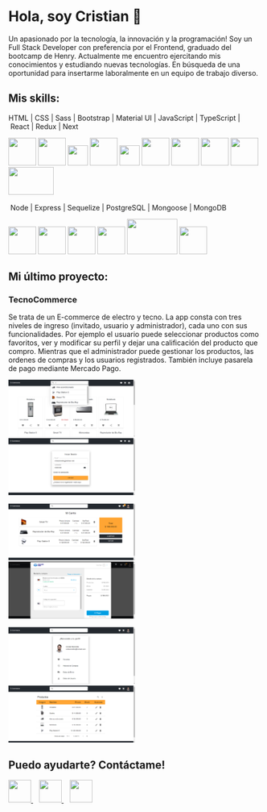# Hola, soy Cristian 👋

<p>
  Un apasionado por la tecnología, la innovación y la programación! Soy un Full Stack Developer con preferencia por el Frontend, graduado del bootcamp de Henry.
  Actualmente me encuentro ejercitando mis conocimientos y estudiando nuevas tecnologías. En búsqueda de una oportunidad para insertarme laboralmente en un equipo de trabajo diverso.
</p>

## Mis skills:

HTML&nbsp;|&nbsp;CSS&nbsp;|&nbsp;Sass&nbsp;|&nbsp;Bootstrap&nbsp;|&nbsp;Material UI&nbsp;|&nbsp;JavaScript&nbsp;|&nbsp;TypeScript&nbsp;|&nbsp;React&nbsp;|&nbsp;Redux&nbsp;|&nbsp;Next

<p>
  <a>
    <img src="https://raw.githubusercontent.com/yurijserrano/Github-Profile-Readme-Logos/master/others/html.svg" height="55" width="55" />
  </a>
  <a>
    <img src="https://raw.githubusercontent.com/yurijserrano/Github-Profile-Readme-Logos/master/others/css.svg" height="55" width="55" />
  </a>
  <a>
    <img src="https://upload.wikimedia.org/wikipedia/commons/thumb/9/96/Sass_Logo_Color.svg/245px-Sass_Logo_Color.svg.png" height="40" width="40" />
  </a>
  <a>
    <img src="https://cutewallpaper.org/24/bootstrap-logo-png/download-bootstrap-logo-in-vector-eps-svg-cdr-for-free--brandlogosnet.png" height="55" width="55" />
  </a>
  <a>
    <img src="https://camo.githubusercontent.com/4915c672a5aa2a0bb15d4ece78217ef9222c2cd99095841d0fd48abb55e1f8af/68747470733a2f2f75706c6f61642e77696b696d656469612e6f72672f77696b6970656469612f636f6d6d6f6e732f7468756d622f642f64632f4c6f676f5f6d6174657269616c5f64657369676e2e7376672f35313270782d4c6f676f5f6d6174657269616c5f64657369676e2e7376672e706e67" height="40" width="40" />
  </a>
  <a>
    <img src="https://raw.githubusercontent.com/yurijserrano/Github-Profile-Readme-Logos/master/programming%20languages/javascript.svg" height="55" width="55" />
  </a>
  <a>
    <img src="https://raw.githubusercontent.com/yurijserrano/Github-Profile-Readme-Logos/master/programming%20languages/typescript.svg" height="55" width="55" />
  </a>
  <a>
    <img src="https://raw.githubusercontent.com/yurijserrano/Github-Profile-Readme-Logos/master/frameworks/react.svg" height="55" width="55" />
  </a>
  <a>
    <img src="https://raw.githubusercontent.com/yurijserrano/Github-Profile-Readme-Logos/master/frameworks/redux.svg" height="55" width="55" />
  </a>
  <a>
    <img src="https://encrypted-tbn0.gstatic.com/images?q=tbn:ANd9GcQ2uYW06dp7DzGKN3FAe0Nvj3M-WttYSCF-SA&usqp=CAU" height="55" width="90" />
  </a>
</p>

&nbsp;Node&nbsp;|&nbsp;Express&nbsp;|&nbsp;Sequelize&nbsp;|&nbsp;PostgreSQL&nbsp;|&nbsp;Mongoose&nbsp;|&nbsp;MongoDB

<p>
  <a>
    <img src="https://raw.githubusercontent.com/yurijserrano/Github-Profile-Readme-Logos/master/frameworks/nodejs.svg" height="55" width="55" />
  </a>
  <a>
    <img src="https://camo.githubusercontent.com/28e93a1bfe79f991ddcd35f7833e8537f0e7b31aa326dfbe98fe7eb538b40b46/68747470733a2f2f63646e2e69636f6e2d69636f6e732e636f6d2f69636f6e73322f323431352f504e472f3531322f657870726573735f6f726967696e616c5f776f72646d61726b5f6c6f676f5f69636f6e5f3134363532382e706e67" height="55" width="55" />
  </a>
  <a>
    <img src="https://camo.githubusercontent.com/c7df0ed52a480ff725aac7ac3a11c8aedb6f60ea8ab01929c6adea9903589222/68747470733a2f2f63646e2e69636f6e2d69636f6e732e636f6d2f69636f6e73322f323130372f504e472f3531322f66696c655f747970655f73657175656c697a655f69636f6e5f3133303137332e706e67" height="55" width="55" />
  </a>
  <a>
    <img src="https://raw.githubusercontent.com/yurijserrano/Github-Profile-Readme-Logos/master/databases/postgresql.svg" height="55" width="55" />
  </a>
  <a>
    <img src="https://encrypted-tbn0.gstatic.com/images?q=tbn:ANd9GcRlo1WiHA_kxWS48IuEX39GF24thYMuECukzr3Q39DZQ27hxkH0ffOie1amCuQKfNYocLc&usqp=CAU" height="70" width="100" />
  </a>
  <a>
    <img src="https://encrypted-tbn0.gstatic.com/images?q=tbn:ANd9GcQcjvDGqzTInBWJTiQDhAIlKfDnPet_R2tk0A&usqp=CAU" height="55" width="55" />
  </a>
</p>

## Mi último proyecto:

<h3>TecnoCommerce</h3>

<p>
  Se trata de un E-commerce de electro y tecno. La app consta con tres niveles de ingreso (invitado, usuario y administrador), cada uno con sus funcionalidades. Por ejemplo el usuario puede seleccionar productos como favoritos, ver y modificar su perfil y dejar una calificación del producto que compro. Mientras que el administrador puede gestionar los productos, las ordenes de compras y los usuarios registrados. También incluye pasarela de pago mediante Mercado Pago.
</p>

<p>
  <img src="https://github.com/Cristian-M-B/Cristian-M-B/blob/main/projects/001.png" width="50%" />
  <img src="https://github.com/Cristian-M-B/Cristian-M-B/blob/main/projects/002.png" width="50%" />
</p>
<p>
  <img src="https://github.com/Cristian-M-B/Cristian-M-B/blob/main/projects/003.png" width="50%" />
  <img src="https://github.com/Cristian-M-B/Cristian-M-B/blob/main/projects/004.png" width="50%" />
</p>
<p>
  <img src="https://github.com/Cristian-M-B/Cristian-M-B/blob/main/projects/005.png" width="50%" />
  <img src="https://github.com/Cristian-M-B/Cristian-M-B/blob/main/projects/006.png" width="50%" />
</p>

## Puedo ayudarte? Contáctame!

<a href="https://www.linkedin.com/in/cristian-baronetto" target="_blank" rel="noreferrer">
  <img src="https://cdn-icons-png.flaticon.com/512/174/174857.png" height="45" width="45" />
</a>
&nbsp;&nbsp;
<a href="mailto:crisbaronetto@hotmail.com">
  <img src="https://cdn-icons-png.flaticon.com/512/732/732223.png" height="45" width="45" />
</a>
&nbsp;&nbsp;
<a href="https://cristianbaronetto.vercel.app/" target="_blank" rel="noreferrer">
  <img src="https://cdn-icons-png.flaticon.com/512/1786/1786083.png" height="45" width="45" />
</a>

<!--
**Cristian-M-B/Cristian-M-B** is a ✨ _special_ ✨ repository because its `README.md` (this file) appears on your GitHub profile.

Here are some ideas to get you started:

- 🔭 I’m currently working on ...
- 🌱 I’m currently learning ...
- 👯 I’m looking to collaborate on ...
- 🤔 I’m looking for help with ...
- 💬 Ask me about ...
- 📫 How to reach me: ...
- 😄 Pronouns: ...
- ⚡ Fun fact: ...
-->
